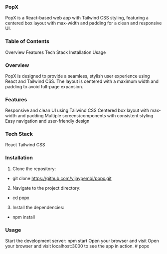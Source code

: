 ### PopX

PopX is a React-based web app with Tailwind CSS styling, featuring a centered box layout with max-width and padding for a clean and responsive UI.

### Table of Contents

Overview
Features
Tech Stack
Installation
Usage

### Overview

PopX is designed to provide a seamless, stylish user experience using React and Tailwind CSS. The layout is centered with a maximum width and padding to avoid full-page expansion.

### Features

Responsive and clean UI using Tailwind CSS
Centered box layout with max-width and padding
Multiple screens/components with consistent styling
Easy navigation and user-friendly design

### Tech Stack

React
Tailwind CSS

### Installation

1. Clone the repository:

-   git clone https://github.com/vijaypembi/popx.git

2. Navigate to the project directory:

-   cd popx

3. Install the dependencies:

-   npm install

### Usage

Start the development server:
npm start
Open your browser and visit
Open your browser and visit localhost:3000 to see the app in action.
#   p o p x  
 